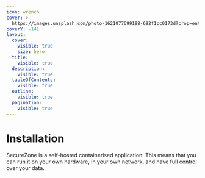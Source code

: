 ```yaml
---
icon: wrench
cover: >-
  https://images.unsplash.com/photo-1621077699198-692f1cc0173d?crop=entropy&cs=srgb&fm=jpg&ixid=M3wxOTcwMjR8MHwxfHNlYXJjaHwxfHxidWlsZGVyfGVufDB8fHx8MTczMTY3ODkzN3ww&ixlib=rb-4.0.3&q=85
coverY: -141
layout:
  cover:
    visible: true
    size: hero
  title:
    visible: true
  description:
    visible: true
  tableOfContents:
    visible: true
  outline:
    visible: true
  pagination:
    visible: true
---
```


# Installation

SecureZone is a self-hosted containerised application. This means that you can run it on your own hardware, in your own network, and have full control over your data.

